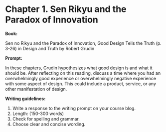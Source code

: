 # Chapter 1. Sen Rikyu and the Paradox of Innovation

**Book:**

Sen no Rikyu and the Paradox of Innovation, Good Design Tells the Truth (p. 3-26) in Design and Truth by Robert Grudin

**Prompt:**

In these chapters, Grudin hypothesizes what good design is and what it should be. After reflecting on this reading, discuss a time where you had an overwhelmingly good experience or overwhelmingly negative experience with some aspect of design. This could include a product, service, or any other manifestation of design.

**Writing guidelines:**

1. Write a response to the writing prompt on your course blog.
2. Length: (150-300 words)
3. Check for spelling and grammar.
4. Choose clear and concise wording.
